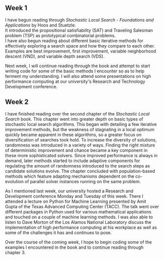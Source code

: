 ## Week 1

I have begun reading through _Stochastic Local Search - Foundations and Applications_ by Hoos and Stuetzle.  
It introduced the propositional satisfiability (SAT) and Traveling Salesman problem (TSP) as prototypical combinatorial problems.  
I have also begun reading about different basic iterative methods for effectively exploring a search space and how they compare to each other.
Examples are best improvement, first improvement, variable neighborhood descent (VND), and variable depth search (VDS).

Next week, I will continue reading through the book and attempt to start writing code for some of the basic methods I encounter so as to help ferment my understanding.
I will also attend some presentations on high performance computing at our university's Research and Technology Development conference.


## Week 2

I have finished reading over the second chapter of the _Stochastic Local Search_ book.  This chapter went into greater depth on basic types of stochastic local search algorithms.  This began with detailing a few iterative improvement methods, but the weakness of stagnating in a local optimum quickly became apparent in these algorithms, so a greater focus on diversification of searches took hold.  To increase the diversity of solutions, randomness was introduced in a variety of ways.  Finding the right mixture of deterministic improvement and chance became a key component in these more sophisticated solvers.  Since improved performance is always in demand, later methods started to include adaptive components for regulating the amount of randomness introduced to the search steps as candidate solutions evolve.  The chapter concluded with population-based methods which feature adapting mechanisms dependent on the co-evolution of parallel solver instances running on the same problem.

As I mentioned last week, our university hosted a Research and Development conference Monday and Tuesday of this week.  There I attended a lecture on Python for Machine Learning presented by Amit Gupta of the Texas Advanced Computing Center (TACC).  The talk went over different packages in Python used for various mathematical applications and touched on a couple of machine learning methods.  I was also able to listen to Dave Morton of the Los Alamos National Laboratory discuss the implementation of high performance computing at his workplace as well as some of the challenges it has and continues to pose.

Over the course of the coming week, I hope to begin coding some of the examples I encountered in the book and to continue reading through chapter 3.
